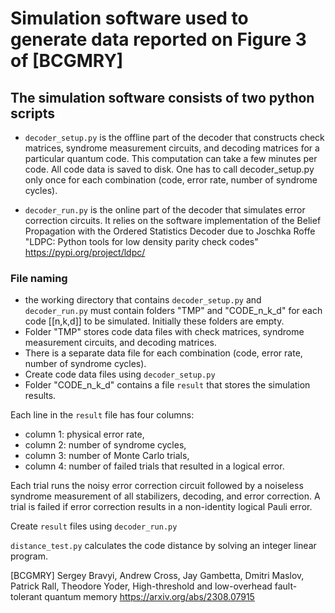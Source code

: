 # Simulation software used to generate data reported on Figure 3 of [BCGMRY]

## The simulation software consists of two python scripts

* `decoder_setup.py` is the offline part of the decoder that constructs check matrices,
syndrome measurement circuits, and decoding matrices for a particular quantum code.
This computation can take a few minutes per code. All code data is saved to disk.
One has to call decoder_setup.py only once for each combination (code, error rate, number of syndrome cycles). 

* `decoder_run.py` is the online part of the decoder that simulates error correction circuits. It relies on the software implementation of the Belief Propagation with the Ordered Statistics Decoder due to 
Joschka Roffe
"LDPC: Python tools for low density parity check codes"
https://pypi.org/project/ldpc/

### File naming
- the working directory that contains `decoder_setup.py` and `decoder_run.py` must 
contain folders "TMP" and "CODE_n_k_d" for each code [[n,k,d]] to be simulated. Initially these folders are empty.
- Folder "TMP" stores code data files with check matrices, syndrome measurement circuits, and decoding matrices.
- There is a separate data file for each combination (code, error rate, number of syndrome cycles). 
- Create code data files using `decoder_setup.py`
- Folder "CODE_n_k_d" contains a file `result` that stores the simulation results.

Each line in the `result` file has four columns:
- column 1: physical error rate,
- column 2: number of syndrome cycles,
- column 3: number of Monte Carlo trials,
- column 4: number of failed trials that resulted in a logical error.

Each trial runs the noisy error correction circuit followed by a noiseless syndrome measurement of all stabilizers, decoding, and error correction. A trial is failed if error correction results in a non-identity logical Pauli error.

Create `result` files using `decoder_run.py`

`distance_test.py` calculates the code distance by solving an integer linear program.


[BCGMRY]
Sergey Bravyi, Andrew Cross, Jay Gambetta, Dmitri Maslov, Patrick Rall, Theodore Yoder,
High-threshold and low-overhead fault-tolerant quantum memory
https://arxiv.org/abs/2308.07915
